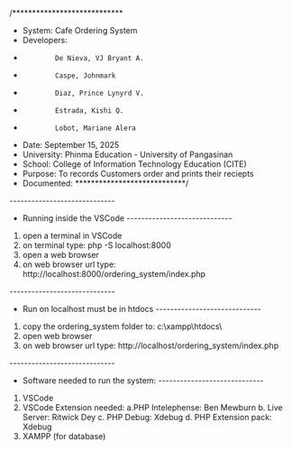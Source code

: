 /****************************
* System: Cafe Ordering System
* Developers:
*             De Nieva, VJ Bryant A.
*             Caspe, Johnmark
*             Diaz, Prince Lynyrd V.
*             Estrada, Kishi Q.
*             Lobot, Mariane Alera 
* Date: September 15, 2025
* University: Phinma Education - University of Pangasinan
* School: College of Information Technology Education (CITE)
* Purpose: To records Customers order and prints their reciepts
* Documented:
****************************/

*-----------------------------*
* Running inside the VSCode
*-----------------------------*
1. open a terminal in VSCode
2. on terminal type: php -S localhost:8000
3. open a web browser
4. on web browser url type: http://localhost:8000/ordering_system/index.php

*-----------------------------*
* Run on localhost must be in htdocs
*-----------------------------*
1. copy the ordering_system folder to: c:\xampp\htdocs\
2. open web browser
2. on web browser url type: http://localhost/ordering_system/index.php

*-----------------------------*
* Software needed to run the system:
*-----------------------------*
1. VSCode 
2. VSCode Extension needed: 
    a.PHP Intelephense: Ben Mewburn
    b. Live Server: Ritwick Dey
    c. PHP Debug: Xdebug
    d. PHP Extension pack: Xdebug
3. XAMPP (for database)


